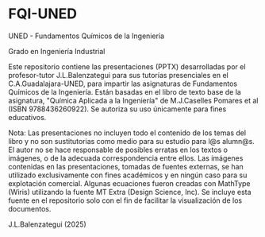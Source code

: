 # FQI-UNED
UNED - Fundamentos Químicos de la Ingeniería

Grado en Ingeniería Industrial

Este repositorio contiene las presentaciones (PPTX) desarrolladas por el profesor-tutor J.L.Balenzategui para sus tutorías presenciales en el C.A.Guadalajara-UNED, para impartir las asignaturas de Fundamentos Químicos de la Ingeniería. Están basadas en el libro de texto base de la asignatura, "Química Aplicada a la Ingeniería" de M.J.Caselles Pomares et al (ISBN 9788436260922). Se autoriza su uso únicamente para fines educativos. 

Nota: Las presentaciones no incluyen todo el contenido de los temas del libro y no son sustitutorias como medio para su estudio para l@s alumn@s. El autor no se hace responsable de posibles erratas en los textos o imágenes, o de la adecuada correspondencia entre ellos. Las imágenes contenidas en las presentaciones, tomadas de fuentes externas, se han utilizado exclusivamente con fines académicos y en ningún caso para su explotación comercial. Algunas ecuaciones fueron creadas con MathType (Wiris) utilizando la fuente MT Extra (Design Science, Inc). Se incluye esta fuente en el repositorio solo con el fin de facilitar la visualización de los documentos.

J.L.Balenzategui (2025)
